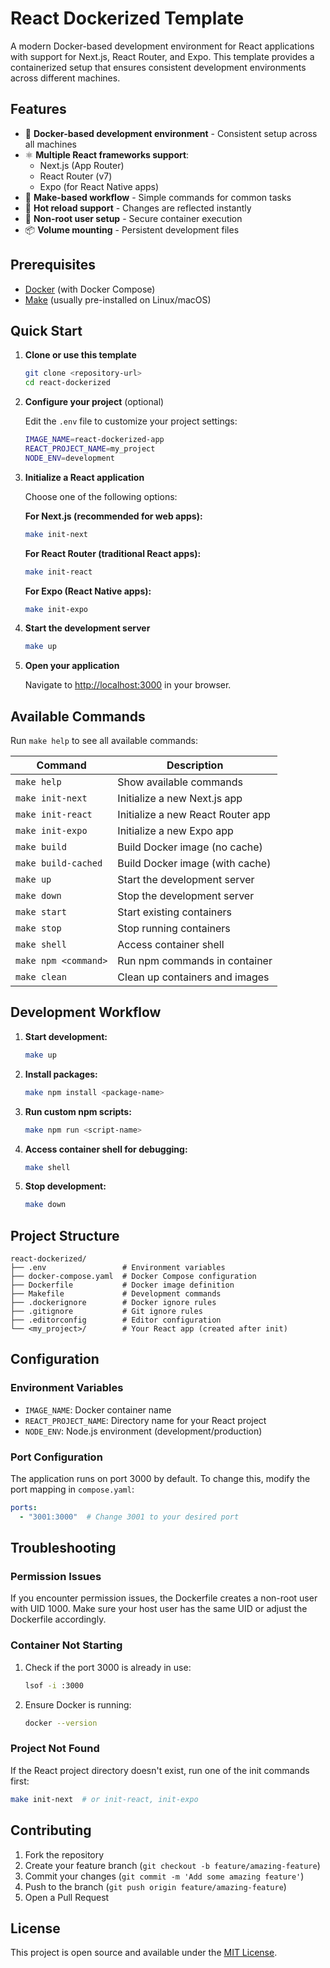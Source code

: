# React Dockerized Template

A modern Docker-based development environment for React applications with support for Next.js, React Router, and Expo. This template provides a containerized setup that ensures consistent development environments across different machines.

## Features

- 🐳 **Docker-based development environment** - Consistent setup across all machines
- ⚛️ **Multiple React frameworks support**:
  - Next.js (App Router)
  - React Router (v7)
  - Expo (for React Native apps)
- 🔧 **Make-based workflow** - Simple commands for common tasks
- 🚀 **Hot reload support** - Changes are reflected instantly
- 👤 **Non-root user setup** - Secure container execution
- 📦 **Volume mounting** - Persistent development files

## Prerequisites

- [Docker](https://docs.docker.com/get-docker/) (with Docker Compose)
- [Make](https://www.gnu.org/software/make/) (usually pre-installed on Linux/macOS)

## Quick Start

1. **Clone or use this template**
   ```bash
   git clone <repository-url>
   cd react-dockerized
   ```

2. **Configure your project** (optional)

   Edit the `.env` file to customize your project settings:
   ```bash
   IMAGE_NAME=react-dockerized-app
   REACT_PROJECT_NAME=my_project
   NODE_ENV=development
   ```

3. **Initialize a React application**

   Choose one of the following options:

   **For Next.js (recommended for web apps):**
   ```bash
   make init-next
   ```

   **For React Router (traditional React apps):**
   ```bash
   make init-react
   ```

   **For Expo (React Native apps):**
   ```bash
   make init-expo
   ```

4. **Start the development server**
   ```bash
   make up
   ```

5. **Open your application**

   Navigate to [http://localhost:3000](http://localhost:3000) in your browser.

## Available Commands

Run `make help` to see all available commands:

| Command | Description |
|---------|-------------|
| `make help` | Show available commands |
| `make init-next` | Initialize a new Next.js app |
| `make init-react` | Initialize a new React Router app |
| `make init-expo` | Initialize a new Expo app |
| `make build` | Build Docker image (no cache) |
| `make build-cached` | Build Docker image (with cache) |
| `make up` | Start the development server |
| `make down` | Stop the development server |
| `make start` | Start existing containers |
| `make stop` | Stop running containers |
| `make shell` | Access container shell |
| `make npm <command>` | Run npm commands in container |
| `make clean` | Clean up containers and images |

## Development Workflow

1. **Start development:**
   ```bash
   make up
   ```

2. **Install packages:**
   ```bash
   make npm install <package-name>
   ```

3. **Run custom npm scripts:**
   ```bash
   make npm run <script-name>
   ```

4. **Access container shell for debugging:**
   ```bash
   make shell
   ```

5. **Stop development:**
   ```bash
   make down
   ```

## Project Structure

```
react-dockerized/
├── .env                 # Environment variables
├── docker-compose.yaml  # Docker Compose configuration
├── Dockerfile           # Docker image definition
├── Makefile             # Development commands
├── .dockerignore        # Docker ignore rules
├── .gitignore           # Git ignore rules
├── .editorconfig        # Editor configuration
└── <my_project>/        # Your React app (created after init)
```

## Configuration

### Environment Variables

- `IMAGE_NAME`: Docker container name
- `REACT_PROJECT_NAME`: Directory name for your React project
- `NODE_ENV`: Node.js environment (development/production)

### Port Configuration

The application runs on port 3000 by default. To change this, modify the port mapping in `compose.yaml`:

```yaml
ports:
  - "3001:3000"  # Change 3001 to your desired port
```

## Troubleshooting

### Permission Issues
If you encounter permission issues, the Dockerfile creates a non-root user with UID 1000. Make sure your host user has the same UID or adjust the Dockerfile accordingly.

### Container Not Starting
1. Check if the port 3000 is already in use:
   ```bash
   lsof -i :3000
   ```
2. Ensure Docker is running:
   ```bash
   docker --version
   ```

### Project Not Found
If the React project directory doesn't exist, run one of the init commands first:
```bash
make init-next  # or init-react, init-expo
```

## Contributing

1. Fork the repository
2. Create your feature branch (`git checkout -b feature/amazing-feature`)
3. Commit your changes (`git commit -m 'Add some amazing feature'`)
4. Push to the branch (`git push origin feature/amazing-feature`)
5. Open a Pull Request

## License

This project is open source and available under the [MIT License](LICENSE).
